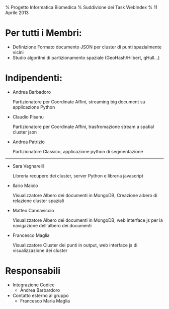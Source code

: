 % Progetto Informatica Biomedica
% Suddivione dei Task WebIndex
% 11 Aprile 2013

# Per tutti i Membri:
- Definizione Formato documento JSON per cluster di punti spazialmente vicini
- Studio algoritmi di partizionamento spaziale (GeoHash/Hilbert, qHull...)

# Indipendenti:
- Andrea Barbadoro
	
	Partizionatore per Coordinate Affini, streaming big document su applicazione Python

- Claudio Pisanu
	
	Partizionatore per Coordinate Affini, trasfromazione stream a spatial cluster json

- Andrea Patrizio
	
	Partizionatore Classico, applicazione python di segmentazione

---

- Sara Vagnarelli
	
	Libreria recupero dei cluster, server Python e libreria javascript

- Ilario Maiolo
	
	Visualizzatore Albero dei documenti in MongoDB, Creazione albero di relazione cluster spaziali

- Matteo Cannaviccio
	
	Visualizzatore Albero dei documenti in MongoDB, web interface js per la navigazione dell'albero dei documenti

- Francesco Maglia
	
	Visualizzatore Cluster dei punti in output, web interface js di visualizzazione dei cluster

# Responsabili

- Integrazione Codice
    - Andrea Barbardoro
- Contatto esterno al gruppo
    - Francesco Maria Maglia